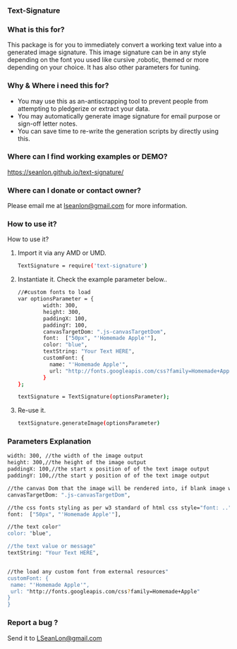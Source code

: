 

### Text-Signature

### What is this for? 


This package is for you to immediately convert a working  text value into a generated image signature.
This image signature can be in any style depending on the font you used like cursive ,robotic, themed or more depending on your choice. It has also other parameters for tuning.


### Why & Where i need this for?  

*  You may use this as an-antiscrapping tool to prevent people from attempting to pledgerize or extract your data.
*  You may automatically generate image signature for email purpose or sign-off letter notes.
* You can save time to re-write the generation scripts by directly using this.

###   Where can I find working examples or DEMO?
https://seanlon.github.io/text-signature/

###   Where can I donate or contact owner?


Please email me at lseanlon@gmail.com for more information. 


###   How to use it?
How to use it?


1) Import it via any AMD or UMD.
     ```sh
    TextSignature = require('text-signature')
     ``` 

2) Instantiate it. Check the example parameter below..
	```sh  
    //#custom fonts to load 
    var optionsParameter = {
            width: 300,
            height: 300,
            paddingX: 100,
            paddingY: 100,
            canvasTargetDom: ".js-canvasTargetDom",
            font:  ["50px", "'Homemade Apple'"],
            color: "blue",
            textString: "Your Text HERE",
            customFont: { 
              name: "'Homemade Apple'", 
              url: "http://fonts.googleapis.com/css?family=Homemade+Apple"  
            }
    };
    
    textSignature = TextSignature(optionsParameter);
	``` 

3) Re-use it.
     ```sh
    textSignature.generateImage(optionsParameter)
    ```  



###   Parameters Explanation
 ```sh 
width: 300, //the width of the image output
height: 300,//the height of the image output
paddingX: 100,//the start x position of of the text image output
paddingY: 100,//the start y position of of the text image output

//the canvas Dom that the image will be rendered into, if blank image will //rendered in  popup new window
canvasTargetDom: ".js-canvasTargetDom",

//the css fonts styling as per w3 standard of html css style="font: .."
font:  ["50px", "'Homemade Apple'"],

//the text color"
color: "blue",

//the text value or message"
textString: "Your Text HERE",


//the load any custom font from external resources"
customFont: { 
  name: "'Homemade Apple'", 
  url: "http://fonts.googleapis.com/css?family=Homemade+Apple"  
}
}
```  

###   Report a bug  ?
Send it to LSeanLon@gmail.com
 